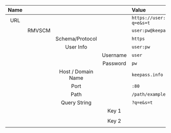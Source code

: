 
| Name |        |                    |          | Value                                                      |
| :--: | :----: | :----------------: | :------: | :--------------------------------------------------------- |
| URL  |        |                    |          | `https://user:pw@keepass.info:80/path/example.php?q=e&s=t` |
|      | RMVSCM |                    |          | `user:pw@keepass.info:80/path/example.php?q=e&s=t`         |
|      |        |  Schema/Protocol   |          | `https`                                                    |
|      |        |     User Info      |          | `user:pw`                                                  |
|      |        |                    | Username | `user`                                                     |
|      |        |                    | Password | `pw`                                                       |
|      |        | Host / Domain Name |          | `keepass.info`                                             |
|      |        |        Port        |          | `:80`                                                      |
|      |        |        Path        |          | `/path/example.php`                                        |
|      |        |    Query String    |          | `?q=e&s=t`                                                 |
|      |        |                    |  Key 1   |                                                            |
|      |        |                    |          |                                                            |
|      |        |                    |  Key 2   |                                                            |
|      |        |                    |          |                                                            |